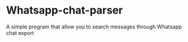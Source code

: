 # Whatsapp-chat-parser
A simple program that allow you to search messages through Whatsapp chat export
